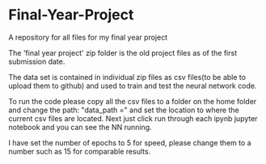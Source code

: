 # Final-Year-Project
A repository for all files for my final year project


The 'final year project' zip folder is the old project files as of the first submission date.

The data set is contained in individual zip files as csv files(to be able to upload them to github) and used to train and test the neural network code.


To run the code please copy all the csv files to a folder on the home folder and change the path: "data_path =" and set the location to where the current csv files are located.
Next just click run through each ipynb jupyter notebook and you can see the NN running.

I have set the number of epochs to 5 for speed, please change them to a number such as 15 for comparable results.
